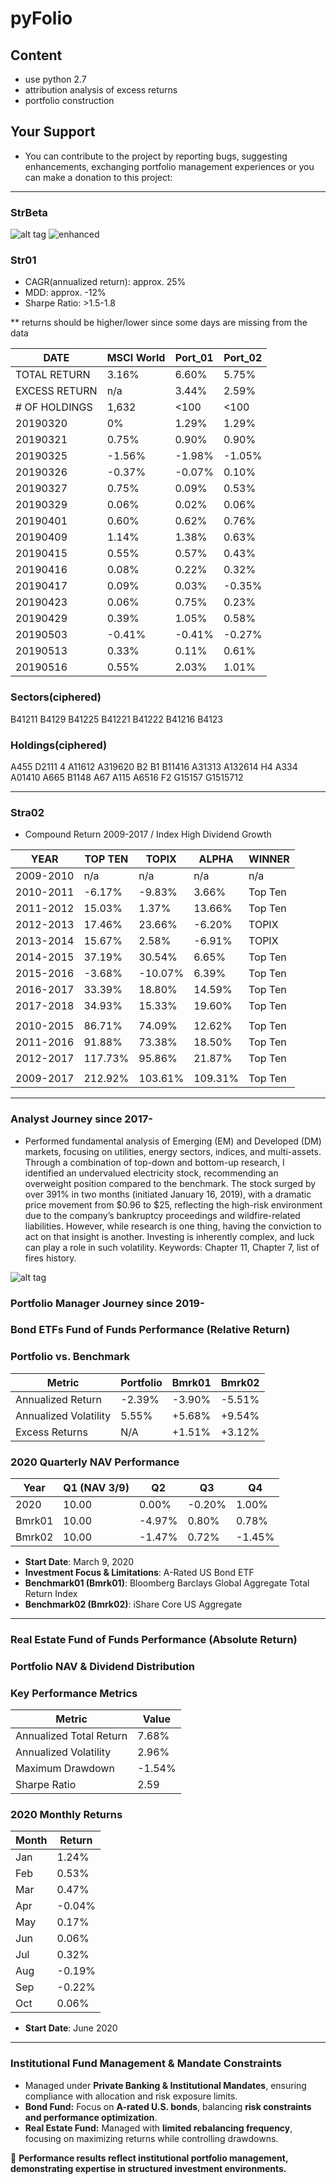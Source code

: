 # pyFolio
## Content
- use python 2.7
- attribution analysis of excess returns
- portfolio construction
## Your Support
- You can contribute to the project by reporting bugs, suggesting enhancements, exchanging portfolio management experiences or
you can make a donation to this project:

***
### StrBeta
![alt tag](image/ec.png)
![enhanced](image/ec02.png)


### Str01
- CAGR(annualized return): approx. 25%
- MDD: approx. -12%
- Sharpe Ratio: >1.5-1.8

** returns should be higher/lower since some days are missing from the data

| DATE | MSCI World | Port_01 | Port_02 |
| --- | --- | --- | --- |
| TOTAL RETURN | 3.16% | 6.60% | 5.75% |
| EXCESS RETURN | n/a | 3.44% | 2.59% |
| # OF HOLDINGS | 1,632 | <100 | <100 |
| 20190320 | 0% | 1.29% | 1.29% |
| 20190321 | 0.75% | 0.90% | 0.90% |
| 20190325 | -1.56% | -1.98% | -1.05% |
| 20190326 | -0.37% | -0.07% | 0.10% |
| 20190327 | 0.75% | 0.09% | 0.53% |
| 20190329 | 0.06% | 0.02% | 0.06% |
| 20190401 | 0.60% | 0.62% | 0.76% | 
| 20190409 | 1.14% | 1.38% | 0.63% | 
| 20190415 | 0.55% | 0.57% | 0.43% | 
| 20190416 | 0.08% | 0.22% | 0.32% | 
| 20190417 | 0.09% | 0.03% | -0.35% | 
| 20190423 | 0.06% | 0.75% | 0.23% | 
| 20190429 | 0.39% | 1.05% | 0.58% | 
| 20190503 | -0.41% | -0.41% | -0.27% | 
| 20190513 | 0.33% | 0.11% | 0.61% | 
| 20190516 | 0.55% | 2.03% | 1.01% | 


### Sectors(ciphered)
B41211
B4129
B41225
B41221
B41222
B41216
B4123
### Holdings(ciphered)
A455
D2111
4
A11612
A319620
B2
B1
B11416
A31313
A132614
H4
A334
A01410
A665
B1148
A67
A115
A6516
F2
G15157
G1515712

***

### Stra02
- Compound Return 2009-2017 / Index High Dividend Growth

| YEAR | TOP TEN | TOPIX | ALPHA | WINNER |
| --- | --- | --- | --- | --- |
| 2009-2010 | n/a | n/a | n/a | n/a |
| 2010-2011 | -6.17% | -9.83% | 3.66% | Top Ten |
| 2011-2012 | 15.03% | 1.37% | 13.66% | Top Ten |
| 2012-2013 | 17.46% | 23.66% | -6.20% | TOPIX |
| 2013-2014 | 15.67% | 2.58% | -6.91% | TOPIX |
| 2014-2015 | 37.19% | 30.54% | 6.65% | Top Ten |
| 2015-2016 | -3.68% | -10.07% | 6.39% | Top Ten |
| 2016-2017 | 33.39% | 18.80% | 14.59% | Top Ten |
| 2017-2018 | 34.93% | 15.33% | 19.60% | Top Ten |
|  |  |  |  |  |
| 2010-2015 | 86.71% | 74.09% | 12.62% | Top Ten |
| 2011-2016 | 91.88% | 73.38% | 18.50% | Top Ten |
| 2012-2017 | 117.73% | 95.86% | 21.87% | Top Ten |
|  |  |  |  |  |
| 2009-2017 | 212.92% | 103.61% | 109.31% | Top Ten |

***

### Analyst Journey since 2017-
-	Performed fundamental analysis of Emerging (EM) and Developed (DM) markets, focusing on utilities, energy sectors, indices, and multi-assets. Through a combination of top-down and bottom-up research, I identified an undervalued electricity stock, recommending an overweight position compared to the benchmark. The stock surged by over 391% in two months (initiated January 16, 2019), with a dramatic price movement from $0.96 to $25, reflecting the high-risk environment due to the company’s bankruptcy proceedings and wildfire-related liabilities. However, while research is one thing, having the conviction to act on that insight is another. Investing is inherently complex, and luck can play a role in such volatility. Keywords: Chapter 11, Chapter 7, list of fires history.
  
![alt tag](image/alpha01.jpeg)

### Portfolio Manager Journey since 2019-

### Bond ETFs Fund of Funds Performance (Relative Return)

### Portfolio vs. Benchmark

| Metric                | Portfolio | Bmrk01  | Bmrk02  |
|-----------------------|----------|---------|---------|
| Annualized Return    | -2.39%   | -3.90%  | -5.51%  |
| Annualized Volatility | 5.55%    | +5.68%   | +9.54%   |
| Excess Returns       | N/A      | +1.51%  | +3.12%  |

### 2020 Quarterly NAV Performance

| Year  | Q1 (NAV 3/9) | Q2   | Q3   | Q4   |
|-------|-------------|------|------|------|
| 2020  | 10.00   | 0.00% | -0.20% | 1.00% |
| Bmrk01 |  10.00   | -4.97%  | 0.80% | 0.78% |
| Bmrk02 | 10.00   | -1.47%  | 0.72% | -1.45% |

- **Start Date**: March 9, 2020  
- **Investment Focus & Limitations**: A-Rated US Bond ETF  
- **Benchmark01 (Bmrk01)**: Bloomberg Barclays Global Aggregate Total Return Index  
- **Benchmark02 (Bmrk02)**: iShare Core US Aggregate  

---

### Real Estate Fund of Funds Performance (Absolute Return)

### Portfolio NAV & Dividend Distribution

### Key Performance Metrics

| Metric                 | Value  |
|------------------------|--------|
| Annualized Total Return | 7.68%  |
| Annualized Volatility  | 2.96%  |
| Maximum Drawdown      | -1.54%  |
| Sharpe Ratio          | 2.59    |

### 2020 Monthly Returns

| Month  | Return |
|--------|--------|
| Jan    | 1.24%  |
| Feb    | 0.53%  |
| Mar    | 0.47%  |
| Apr    | -0.04% |
| May    | 0.17%  |
| Jun    | 0.06%  |
| Jul    | 0.32%  |
| Aug    | -0.19% |
| Sep    | -0.22% |
| Oct    | 0.06% |

- **Start Date**: June 2020  

---

### **Institutional Fund Management & Mandate Constraints**
- Managed under **Private Banking & Institutional Mandates**, ensuring compliance with allocation and risk exposure limits.  
- **Bond Fund:** Focus on **A-rated U.S. bonds**, balancing **risk constraints and performance optimization**.  
- **Real Estate Fund:** Managed with **limited rebalancing frequency**, focusing on maximizing returns while controlling drawdowns.  

📌 **Performance results reflect institutional portfolio management, demonstrating expertise in structured investment environments.**
